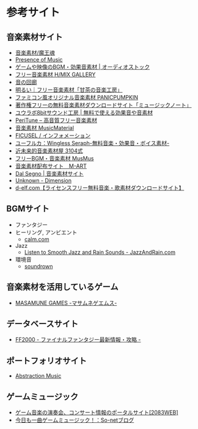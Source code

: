 参考サイト
========

## 音楽素材サイト

- [音楽素材/魔王魂](http://maoudamashii.jokersounds.com/)
- [Presence of Music](http://www.presence-of-music.com/)
- [ゲームや映像のBGM・効果音素材 | オーディオストック](http://audiostock.jp/)
- [フリー音楽素材 H/MIX GALLERY](http://www.hmix.net/)
- [音の回廊](http://trialmsc.com/)
- [明るい｜フリー音楽素材「甘茶の音楽工房」](http://amachamusic.chagasi.com/image_akarui.html)
- [ファミコン風オリジナル音楽素材 PANICPUMPKIN](http://pansound.com/panicpumpkin/)
- [著作権フリーの無料音楽素材ダウンロードサイト「ミュージックノート」](http://music-note.jp/)
- [ユウラボ8bitサウンド工房 | 無料で使える効果音や音素材](http://www.skipmore.com/sound/)
- [PeriTune – 高音質フリー音楽素材](http://peritune.com/)
- [音楽素材 MusicMaterial](http://musicmaterial.jpn.org/)
- [FICUSEL / インフォメーション](https://ficusel.com/)
- [ユーフルカ：Wingless Seraph-無料音楽・効果音・ボイス素材-](http://wingless-seraph.net/)
- [近未来的音楽素材屋 3104式](http://cyber-rainforce.net/)
- [フリーBGM・音楽素材 MusMus](http://musmus.main.jp/)
- [音楽素材配布サイト　M-ART](http://mart.kitunebi.com/)
- [Dal Segno | 音楽素材サイト](http://www.midstudio.net/)
- [Unknown - Dimension](http://unknown-dimension.com/)
- [d-elf.com【ライセンスフリー無料音楽・歌素材ダウンロードサイト】](http://www.d-elf.com/)

## BGMサイト

- ファンタジー
- ヒーリング, アンビエント
    - [calm.com](http://www.calm.com/)
- Jazz
    - [Listen to Smooth Jazz and Rain Sounds - JazzAndRain.com](http://www.jazzandrain.com/)
- 環境音
    - [soundrown](http://soundrown.com/)


## 音楽素材を活用しているゲーム
- [MASAMUNE GAMES -マサムネゲエムス-](http://masamune-games.net/)


## データベースサイト

- [FF2000 - ファイナルファンタジー最新情報・攻略 -](http://ffx.sakura.ne.jp/)


## ポートフォリオサイト

- [Abstraction Music](http://www.abstractionmusic.com/)


## ゲームミュージック

- [ゲーム音楽の演奏会、コンサート情報のポータルサイト[2083WEB]](http://www.2083.jp/)
- [今日も一曲ゲームミュージック！：So-netブログ](http://game-music-gurui.blog.so-net.ne.jp/)

